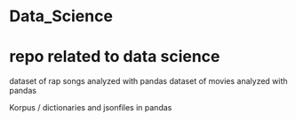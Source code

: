 # Data_Science
# repo related to data science

dataset of rap songs analyzed with pandas
dataset of movies analyzed with pandas

Korpus / dictionaries and jsonfiles in pandas
